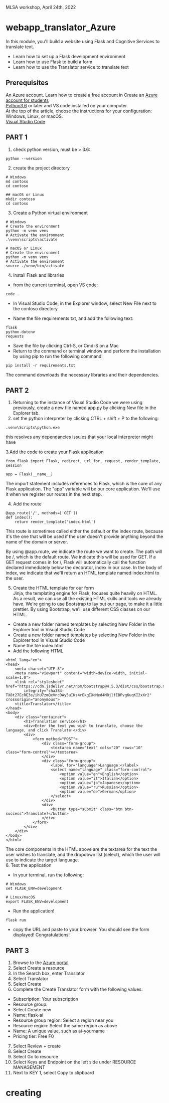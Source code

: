 MLSA workshop, April 24th, 2022
# webapp_translator_Azure
In this module, you'll build a website using Flask and Cognitive Services to translate text.<br>

* Learn how to set up a Flask development environment<br>
* Learn how to use Flask to build a form<br>
* Learn how to use the Translator service to translate text<br>

## Prerequisites
An Azure account. Learn how to create a free account in Create an [Azure account for students](https://azure.microsoft.com/en-us/free/students/?WT.mc_id=academic-0000-cxa)
<br>[Python3.6](https://www.python.org/downloads/) or later and VS code installed on your computer. <br> At the top of the article, choose the instructions for your configuration: Windows, Linux, or macOS.<br>
[Visual Studio Code](https://code.visualstudio.com/)<br>

## PART 1
1. check python version, must be > 3.6:<br>
```
python --version
```

2. create the project directory<br>
```
# Windows
md contoso
cd contoso

## macOS or Linux
mkdir contoso
cd contoso
```
3. Create a Python virtual environment<br>
```
# Windows
# Create the environment
python -m venv venv
# Activate the environment
.\venv\scripts\activate

# macOS or Linux
# Create the environment
python -m venv venv
# Activate the environment
source ./venv/bin/activate
```
4. Install Flask and libraries<br>
* from the current terminal, open VS code:<br>
```
code .
```
* In Visual Studio Code, in the Explorer window, select New File next to the contoso directory<br>

* Name the file requirements.txt, and add the following text:<br>

```
flask
python-dotenv
requests
```
* Save the file by clicking Ctrl-S, or Cmd-S on a Mac<br>
* Return to the command or terminal window and perform the installation by using pip to run the following command:<br>
```
pip install -r requirements.txt
```
The command downloads the necessary libraries and their dependencies.

## PART 2

1. Returning to the instance of Visual Studio Code we were using previously, create a new file named app.py by clicking New file in the Explorer tab.<br>
2. set the python interpreter by clicking CTRL + shift + P to the following:<br>
```
.venv\Scripts\python.exe
```
this resolves any dependancies issuies that your local interpreter might have<br>

3.Add the code to create your Flask application<br>

```
from flask import Flask, redirect, url_for, request, render_template, session

app = Flask(__name__)
```
The import statement includes references to Flask, which is the core of any Flask application. The "app" variable will be our core application. We'll use it when we register our routes in the next step.<br>

4. Add the route<br>

```
@app.route('/', methods=['GET'])
def index():
    return render_template('index.html')
```
This route is sometimes called either the default or the index route, because it's the one that will be used if the user doesn't provide anything beyond the name of the domain or server.<br>

By using @app.route, we indicate the route we want to create. The path will be /, which is the default route. We indicate this will be used for GET. If a GET request comes in for /, Flask will automatically call the function declared immediately below the decorator, index in our case. In the body of index, we indicate that we'll return an HTML template named index.html to the user.<br>

5. Create the HTML template for our form<br>
Jinja, the templating engine for Flask, focuses quite heavily on HTML. As a result, we can use all the existing HTML skills and tools we already have. We're going to use Bootstrap to lay out our page, to make it a little prettier. By using Bootstrap, we'll use different CSS classes on our HTML. <br>
* Create a new folder named templates by selecting New Folder in the Explorer tool in Visual Studio Code<br>
* Create a new folder named templates by selecting New Folder in the Explorer tool in Visual Studio Code<br>
* Name the file index.html<br>
* Add the following HTML
```<!DOCTYPE html>
<html lang="en">
<head>
    <meta charset="UTF-8">
    <meta name="viewport" content="width=device-width, initial-scale=1.0">
    <link rel="stylesheet" href="https://cdn.jsdelivr.net/npm/bootstrap@4.5.3/dist/css/bootstrap.min.css"
        integrity="sha384-TX8t27EcRE3e/ihU7zmQxVncDAy5uIKz4rEkgIXeMed4M0jlfIDPvg6uqKI2xXr2" crossorigin="anonymous">
    <title>Translator</title>
</head>
<body>
    <div class="container">
        <h1>Translation service</h1>
        <div>Enter the text you wish to translate, choose the language, and click Translate!</div>
        <div>
            <form method="POST">
                <div class="form-group">
                    <textarea name="text" cols="20" rows="10" class="form-control"></textarea>
                </div>
                <div class="form-group">
                    <label for="language">Language:</label>
                    <select name="language" class="form-control">
                        <option value="en">English</option>
                        <option value="it">Italian</option>
                        <option value="ja">Japanese</option>
                        <option value="ru">Russian</option>
                        <option value="de">German</option>
                    </select>
                </div>
                <div>
                    <button type="submit" class="btn btn-success">Translate!</button>
                </div>
            </form>
        </div>
    </div>
</body>
</html>
```
The core components in the HTML above are the textarea for the text the user wishes to translate, and the dropdown list (select), which the user will use to indicate the target language.<br>
6. Test the application<br>
* In your terminal, run the following:<br>
```
# Windows
set FLASK_ENV=development

# Linux/macOS
export FLASK_ENV=development
```
* Run the application!
```
flask run
```
* copy the URL and paste to your browser. You should see the form displayed! Congratulations!

## PART 3
1. Browse to the [Azure portal](https://azure.microsoft.com/en-us/features/azure-portal/)<br>
2. Select Create a resource<br>
3. In the Search box, enter Translator<br>
4. Select Translator<br>
5. Select Create<br>
6. Complete the Create Translator form with the following values:<br>

* Subscription: Your subscription
* Resource group:
* Select Create new
* Name: flask-ai
* Resource group region: Select a region near you
* Resource region: Select the same region as above
* Name: A unique value, such as ai-yourname
* Pricing tier: Free F0
7. Select Review + create<br>
8. Select Create<br>
9. Select Go to resource<br>
10. Select Keys and Endpoint on the left side under RESOURCE MANAGEMENT <br>
11. Next to KEY 1, select Copy to clipboard<br>
# creating 
